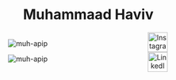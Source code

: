 <!-- Nama besar dan bergerak -->
<div align="center">
  <h1 style="font-size: 28px; animation: moveText 2s linear infinite;">Muhammaad Haviv</h1>
</div>

<!-- GitHub Stats -->
<div style="display: flex; justify-content: space-between;">
  <!-- Statistik GitHub -->
  <div style="flex: 1; padding-right: 10px;">
    <p align="center">
      <img src="https://github-readme-stats.vercel.app/api?username=muh-apip&show_icons=true&locale=en&theme=dark" alt="muh-apip" />
    </p>
    <p align="center">
      <img src="https://github-readme-stats.vercel.app/api/top-langs/?username=muh-apip&layout=compact&theme=dark" alt="muh-apip" />
    </p>
  </div>
  
  <!-- Ikon Sosial -->
  <div style="flex: 1; padding-left: 10px;">
    <div align="center">
      <a href="https://instagram.com/mhmmdhaviv" target="_blank" title="Follow mhmmdhaviv on Instagram">
        <img src="https://img.icons8.com/fluent/48/000000/instagram-new.png" alt="Instagram" width="40" height="40"/>
      </a>
      <br>
      <a href="https://linkedin.com/in/muhammaadhaviv" target="_blank" title="Connect with Muhammaad Haviv on LinkedIn">
        <img src="https://img.icons8.com/color/48/000000/linkedin-circled--v2.png" alt="LinkedIn" width="40" height="40"/>
      </a>
    </div>
  </div>
</div>

<style>
  @keyframes moveText {
    0% { transform: translateX(-10px); }
    50% { transform: translateX(10px); }
    100% { transform: translateX(-10px); }
  }
</style>
